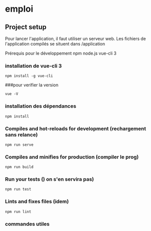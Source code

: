 # emploi

## Project setup
Pour lancer l'application, il faut utiliser un serveur web.
Les fichiers de l'application compilés se situent dans /application


Prérequis pour le développement 
npm
node.js
vue-cli 3

### installation de vue-cli 3
```
npm install -g vue-cli
```

###pour verifier la version
```
vue -V 
```

### installation des dépendances
```
npm install
```

### Compiles and hot-reloads for development (rechargement sans relance)
```
npm run serve
```

### Compiles and minifies for production (compiler le prog)
```
npm run build
```

### Run your tests () on s'en servira pas)
```
npm run test
```

### Lints and fixes files (idem)
```
npm run lint
```

### commandes utiles

